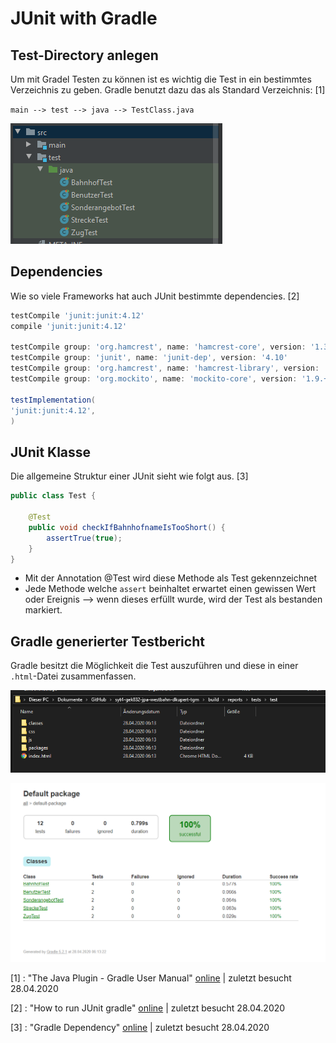 # JUnit with Gradle

## Test-Directory anlegen 

Um mit Gradel Testen zu können ist es wichtig die Test in ein bestimmtes Verzeichnis zu geben. Gradle benutzt dazu das als Standard Verzeichnis: [1]

`main --> test --> java --> TestClass.java`

![image-20200428061142054](JUNIT_with_Gradle/image-20200428061142054.png)

## Dependencies

Wie so viele Frameworks hat auch  JUnit bestimmte dependencies. [2]

```build.gradle
testCompile 'junit:junit:4.12'
compile 'junit:junit:4.12'

testCompile group: 'org.hamcrest', name: 'hamcrest-core', version: '1.3'
testCompile group: 'junit', name: 'junit-dep', version: '4.10'
testCompile group: 'org.hamcrest', name: 'hamcrest-library', version: '1.3'
testCompile group: 'org.mockito', name: 'mockito-core', version: '1.9.+'

testImplementation(
'junit:junit:4.12',
)
```

## JUnit Klasse

Die allgemeine Struktur einer JUnit sieht wie folgt aus. [3]

``` java
public class Test {

    @Test
    public void checkIfBahnhofnameIsTooShort() {
        assertTrue(true);
    }
}
```

* Mit der Annotation @Test wird diese Methode als Test gekennzeichnet 
* Jede Methode welche `assert` beinhaltet erwartet einen gewissen Wert oder Ereignis --> wenn dieses erfüllt wurde, wird der Test als bestanden markiert.

## Gradle generierter Testbericht

 Gradle besitzt die Möglichkeit die Test auszuführen und diese in einer `.html`-Datei zusammenfassen.

![](JUNIT_with_Gradle/image-20200428061855421.png)

![](JUNIT_with_Gradle/image-20200428061912921.png)

[1] : "The Java Plugin - Gradle User Manual" [online](https://docs.gradle.org/current/userguide/java_plugin.html) | zuletzt besucht 28.04.2020

[2] : "How to run JUnit gradle" [online](https://stackoverflow.com/questions/9606904/how-to-run-junit-testsuites-from-gradle) | zuletzt besucht 28.04.2020

[3] : "Gradle Dependency" [online](https://github.com/junit-team/junit4/wiki/Use-with-Gradle) | zuletzt besucht 28.04.2020